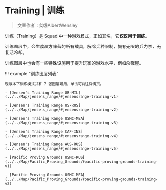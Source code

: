 # Training | 训练

> 文章作者：桀氓AlbertWensley

训练（Training）是 Squad 中一种游戏模式，正如其名，它**仅仅用于训练**。

训练图层中，会生成双方阵营的所有载具，解除兵种限制，拥有无限的兵力票，无复活冷却。

训练图层中也会有一些特殊设施用于提升玩家的游戏水平，例如杀戮屋。

!!! example "训练图层列表"

    现版本下训练模式共有 7 张图层可用，单击可前往详情页。

    - [Jensen's Training Range GB-MIL](../../Map/jensens_range/#jensensrange-training-v1)

    - [Jensen's Training Range US-RUS](../../Map/jensens_range/#jensensrange-training-v2)

    - [Jensen's Training Range USMC-MEA](../../Map/jensens_range/#jensensrange-training-v3)

    - [Jensen's Training Range CAF-INS](../../Map/jensens_range/#jensensrange-training-v4)

    - [Jensen's Training Range AUS-RUS](../../Map/jensens_range/#jensensrange-training-v5)

    - [Pacific Proving Grounds USMC-RUS](../../Map/Pacific_Proving_Grounds/#pacific-proving-grounds-training-v1)

    - [Pacific Proving Grounds USMC-MEA](../../Map/Pacific_Proving_Grounds/#pacific-proving-grounds-training-v2)